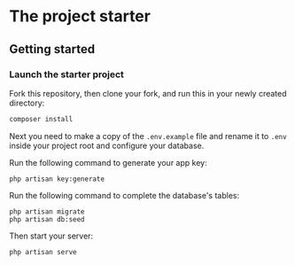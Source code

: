 # The project starter

## Getting started

### Launch the starter project

Fork this repository, then clone your fork, and run this in your newly created directory:

``` bash
composer install
```

Next you need to make a copy of the `.env.example` file and rename it to `.env` inside your project root and configure your database.

Run the following command to generate your app key:

```
php artisan key:generate
```

Run the following command to complete the database's tables:

```
php artisan migrate
php artisan db:seed 
```

Then start your server:

```
php artisan serve
```

